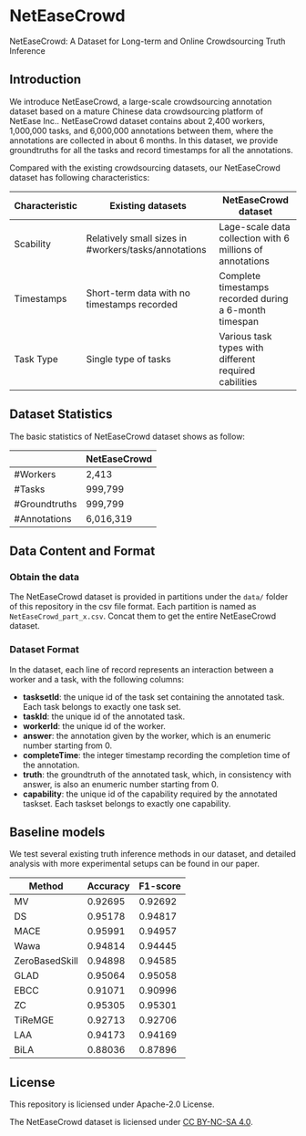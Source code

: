 # NetEaseCrowd

NetEaseCrowd: A Dataset for Long-term and Online Crowdsourcing Truth Inference

## Introduction

We introduce NetEaseCrowd, a large-scale crowdsourcing annotation dataset based on a mature Chinese data crowdsourcing platform of NetEase Inc.. NetEaseCrowd dataset contains about 2,400 workers, 1,000,000 tasks, and 6,000,000 annotations between them, where the annotations are collected in about 6 months. In this dataset, we provide groundtruths for all the tasks and record timestamps for all the annotations.

Compared with the existing crowdsourcing datasets, our NetEaseCrowd dataset has following characteristics:

| Characteristic | Existing datasets                                    | NetEaseCrowd dataset                                      |
| -------------- | ---------------------------------------------------- | --------------------------------------------------------- |
| Scability      | Relatively small sizes in #workers/tasks/annotations | Lage-scale data collection with 6 millions of annotations |
| Timestamps     | Short-term data with no timestamps recorded          | Complete timestamps recorded during a 6-month timespan    |
| Task Type      | Single type of tasks                                 | Various task types with different required cabilities     |

<!-- ## Citation

If you use the dataset in your work, please cite:

    @inproceedings{TODO} -->

## Dataset Statistics

The basic statistics of NetEaseCrowd dataset shows as follow:

|               | NetEaseCrowd |
| ------------- | ------------ |
| #Workers      | 2,413        |
| #Tasks        | 999,799      |
| #Groundtruths | 999,799      |
| #Annotations  | 6,016,319    |

## Data Content and Format

### Obtain the data

The NetEaseCrowd dataset is provided in partitions under the `data/` folder of this repository in the csv file format. Each partition is named as `NetEaseCrowd_part_x.csv`. Concat them to get the entire NetEaseCrowd dataset.

### Dataset Format

In the dataset, each line of record represents an interaction between a worker and a task, with the following columns:

*   **tasksetId**: the unique id of the task set containing the annotated task. Each task belongs to exactly one task set.
*   **taskId**: the unique id of the annotated task.
*   **workerId**: the unique id of the worker.
*   **answer**: the annotation given by the worker, which is an enumeric number starting from 0.
*   **completeTime**: the integer timestamp recording the completion time of the annotation.
*   **truth**: the groundtruth of the annotated task, which, in consistency with answer, is also an enumeric number starting from 0.
*   **capability**: the unique id of the capability required by the annotated taskset. Each taskset belongs to exactly one capability.



## Baseline models

We test several existing truth inference methods in our dataset, and detailed analysis with more experimental setups can be found in our paper.

| Method         | Accuracy | F1-score |
| -------------- | -------- | -------- |
| MV             | 0.92695  | 0.92692  |
| DS             | 0.95178  | 0.94817  |
| MACE           | 0.95991  | 0.94957  |
| Wawa           | 0.94814  | 0.94445  |
| ZeroBasedSkill | 0.94898  | 0.94585  |
| GLAD           | 0.95064  | 0.95058  |
| EBCC           | 0.91071  | 0.90996  |
| ZC             | 0.95305  | 0.95301  |
| TiReMGE        | 0.92713  | 0.92706  |
| LAA            | 0.94173  | 0.94169  |
| BiLA           | 0.88036  | 0.87896  |




## License

This repository is liciensed under Apache-2.0 License.

The NetEaseCrowd dataset is liciensed under [CC BY-NC-SA 4.0](https://creativecommons.org/licenses/by-nc-sa/4.0/).
